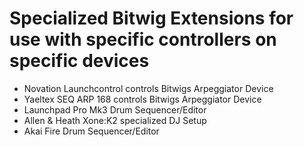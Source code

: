 # Specialized Bitwig Extensions for use with specific controllers on specific devices

* Novation Launchcontrol controls Bitwigs Arpeggiator Device
* Yaeltex SEQ ARP 168 controls Bitwigs Arpeggiator Device
* Launchpad Pro Mk3 Drum Sequencer/Editor
* Allen & Heath Xone:K2 specialized DJ Setup
* Akai Fire Drum Sequencer/Editor

